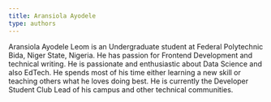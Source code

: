 ```yaml
---
title: Aransiola Ayodele
type: authors
---
```


Aransiola Ayodele Leom is an Undergraduate student at Federal Polytechnic Bida, Niger State, Nigeria. He has passion for Frontend Development and technical writing. He is passionate and enthusiastic about Data Science and also EdTech. He spends most of his time either learning a new skill or teaching others what he loves doing best. He is currently the Developer Student Club Lead of his campus and other technical communities.
